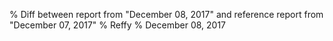 % Diff between report from "December 08, 2017" and reference report from "December 07, 2017"
% Reffy
% December 08, 2017

